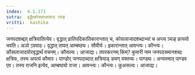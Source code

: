 ```yaml
---
index:  4.1.171
sutra:  वृद्धैत्कोसलाजादाञ् ञ्यङ्
vritti:  kashika 
---
```


जनपदशब्द्दत् क्षत्रियातित्येव। वृद्धात् प्रातिपदिकातिकारान्तात् च, कोसलाजादशब्दाभ्यां च अप्त्य ञ्यङ् प्रत्ययो भवति। अञो ऽपवादः। वृद्धात् तावत् आम्बष्ठ्यः। सौवीर्यः। इकारान्तात् आवन्त्यः। कौन्त्यः। कौसलाजादयोरवृद्धार्थं वचनम्। कौसल्यः। आजाद्यः। तपरकरनम् किम्? कुमारी नाम जनपदसमानशब्दः क्षत्रियः, तस्य अपत्यं कौमारः। पाण्डोर् जनपदाब्दात् क्षत्रियाड् ड्यण् वक्तव्यः। पाण्ड्यः। अन्यस्मात् पाण्डव एव। तस्य राजनि इत्येव, आम्बष्ठ्यो राजा। आवन्त्यः। कौन्त्यः। कुअसल्यः। आजाद्यः।

